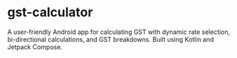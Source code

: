 # gst-calculator
A user-friendly Android app for calculating GST with dynamic rate selection, bi-directional calculations, and GST breakdowns. Built using Kotlin and Jetpack Compose.
